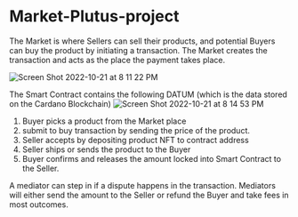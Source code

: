 # Market-Plutus-project


The Market is where Sellers can sell their products, and potential Buyers can buy the product by initiating a transaction.
The Market creates the transaction and acts as the place the payment takes place.

![Screen Shot 2022-10-21 at 8 11 22 PM](https://user-images.githubusercontent.com/29523736/197307163-07fb8360-8e24-4a5e-ac2f-f80d06976d5a.png)



The Smart Contract contains the following DATUM (which is the data stored on the Cardano Blockchain)
![Screen Shot 2022-10-21 at 8 14 53 PM](https://user-images.githubusercontent.com/29523736/197307322-abcb6486-2508-4544-95bf-388cdc16b2ec.png)


1) Buyer picks a product from  the Market place
2) submit to buy transaction by sending the price of the product.
3) Seller accepts by depositing product NFT to contract address
4) Seller ships or sends the product to the Buyer
5) Buyer confirms and releases the amount locked into Smart Contract to the Seller. 

A mediator can step in if a dispute happens in the transaction. Mediators will either send the amount to the Seller or refund the Buyer and take fees in most outcomes. 
